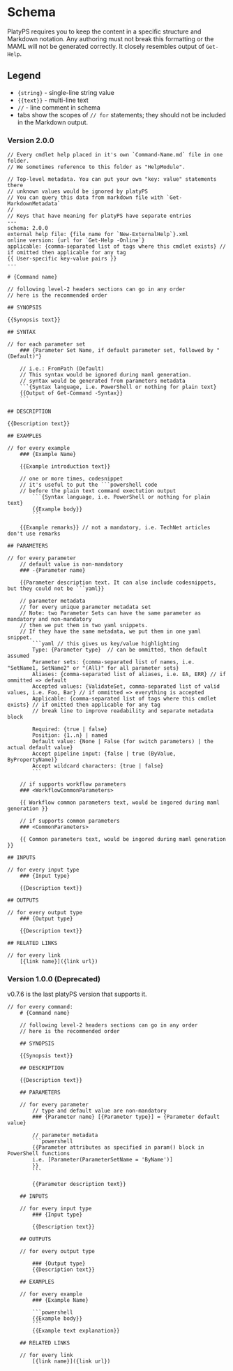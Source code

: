 # Schema

PlatyPS requires you to keep the content in a specific structure and Markdown notation. Any authoring must not break this formatting or the MAML will not be generated correctly.
It closely resembles output of `Get-Help`.

## Legend

*   `{string}` - single-line string value
*   `{{text}}` - multi-line text
*   `//` - line comment in schema
*   tabs show the scopes of `// for` statements; they should not be included in the Markdown output.

### Version 2.0.0

    // Every cmdlet help placed in it's own `Command-Name.md` file in one folder.
    // We sometimes reference to this folder as "HelpModule".

    // Top-level metadata. You can put your own "key: value" statements there
    // unknown values would be ignored by platyPS
    // You can query this data from markdown file with `Get-MarkdownMetadata`
    //
    // Keys that have meaning for platyPS have separate entries
    ---
    schema: 2.0.0
    external help file: {file name for `New-ExternalHelp`}.xml
    online version: {url for `Get-Help -Online`}
    applicable: {comma-separated list of tags where this cmdlet exists} // if omitted then applicable for any tag
    {{ User-specific key-value pairs }}
    ---

    # {Command name}

    // following level-2 headers sections can go in any order
    // here is the recommended order

    ## SYNOPSIS

    {{Synopsis text}}

    ## SYNTAX

    // for each parameter set
        ### {Parameter Set Name, if default parameter set, followed by "(Default)"}

        // i.e.: FromPath (Default)
        // This syntax would be ignored during maml generation.
        // syntax would be generated from parameters metadata
        ```{Syntax language, i.e. PowerShell or nothing for plain text}
        {{Output of Get-Command -Syntax}}
        ```

    ## DESCRIPTION

    {{Description text}}

    ## EXAMPLES

    // for every example
        ### {Example Name}

        {{Example introduction text}}

        // one or more times, codesnippet
        // it's useful to put the ```powershell code
        // before the plain text command exectution output
            ```{Syntax language, i.e. PowerShell or nothing for plain text}
            {{Example body}}
            ```

        {{Example remarks}} // not a mandatory, i.e. TechNet articles don't use remarks

    ## PARAMETERS

    // for every parameter
        // default value is non-mandatory
        ### -{Parameter name}

        {{Parameter description text. It can also include codesnippets, but they could not be ```yaml}}

        // parameter metadata
        // for every unique parameter metadata set
        // Note: two Parameter Sets can have the same parameter as mandatory and non-mandatory
        // then we put them in two yaml snippets.
        // If they have the same metadata, we put them in one yaml snippet.
            ```yaml // this gives us key/value highlighting
            Type: {Parameter type}  // can be ommitted, then default assumed
            Parameter sets: {comma-separated list of names, i.e. "SetName1, SetName2" or "(All)" for all parameter sets}
            Aliases: {comma-separated list of aliases, i.e. EA, ERR} // if ommitted => default
            Accepted values: {ValidateSet, comma-separated list of valid values, i.e. Foo, Bar} // if ommitted => everything is accepted
            Applicable: {comma-separated list of tags where this cmdlet exists} // if omitted then applicable for any tag
            // break line to improve readability and separate metadata block

            Required: {true | false}
            Position: {1..n} | named
            Default value: {None | False (for switch parameters) | the actual default value}
            Accept pipeline input: {false | true (ByValue, ByPropertyName)}
            Accept wildcard characters: {true | false}
            ```

        // if supports workflow parameters
        ### <WorkflowCommonParameters>

        {{ Workflow common parameters text, would be ingored during maml generation }}

        // if supports common parameters
        ### <CommonParameters>

        {{ Common parameters text, would be ingored during maml generation }}

    ## INPUTS

    // for every input type
        ### {Input type}

        {{Description text}}

    ## OUTPUTS

    // for every output type
        ### {Output type}

        {{Description text}}

    ## RELATED LINKS

    // for every link
        [{link name}]({link url})

### Version 1.0.0 (Deprecated)

v0.7.6 is the last platyPS version that supports it.

    // for every command:
        # {Command name}

        // following level-2 headers sections can go in any order
        // here is the recommended order

        ## SYNOPSIS

        {{Synopsis text}}

        ## DESCRIPTION

        {{Description text}}

        ## PARAMETERS

        // for every parameter
            // type and default value are non-mandatory
            ### {Parameter name} [{Parameter type}] = {Parameter default value}

            // parameter metadata
            ```powershell
            {{Parameter attributes as specified in param() block in PowerShell functions
            i.e. [Parameter(ParameterSetName = 'ByName')]
            }}
            ```

            {{Parameter description text}}

        ## INPUTS

        // for every input type
            ### {Input type}

            {{Description text}}

        ## OUTPUTS

        // for every output type

            ### {Output type}
            {{Description text}}

        ## EXAMPLES

        // for every example
            ### {Example Name}

            ```powershell
            {{Example body}}
            ```
            {{Example text explanation}}

        ## RELATED LINKS

        // for every link
            [{link name}]({link url})
